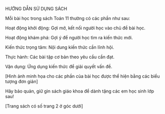 HƯỚNG DẪN SỬ DỤNG SÁCH

Mỗi bài học trong sách Toán 11 thường có các phần như sau:

Hoạt động khởi động: Gợi mở, kết nối người học vào chủ đề bài học.

Hoạt động khám phá: Gợi ý để người học tìm ra kiến thức mới.

Kiến thức trọng tâm: Nội dung kiến thức cần lĩnh hội.

Thực hành: Các bài tập cơ bản theo yêu cầu cần đạt.

Vận dụng: Ứng dụng kiến thức để giải quyết vấn đề.

[Hình ảnh minh họa cho các phần của bài học được thể hiện bằng các biểu tượng đơn giản]

Hãy bảo quản, giữ gìn sách giáo khoa để dành tặng các em học sinh lớp sau!

[Trang sách có số trang 2 ở góc dưới]